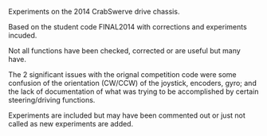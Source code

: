 Experiments on the 2014 CrabSwerve drive chassis.

Based on the student code FINAL2014 with corrections and experiments incuded.

Not all functions have been checked, corrected or are useful but many have.

The 2 significant issues with the orignal competition code were some confusion of the orientation (CW/CCW) of the joystick, encoders, gyro; and the lack of documentation of what was trying to be accomplished by certain steering/driving functions.

Experiments are included but may have been commented out or just not called as new experiments are added.
